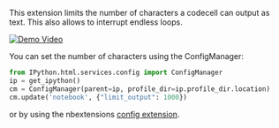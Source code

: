 This extension limits the number of characters a codecell can output as text. This also allows to interrupt endless loops.

[![Demo Video](http://img.youtube.com/vi/U26ujuPXf00/0.jpg)](https://youtu.be/U26ujuPXf00)

You can set the number of characters using the ConfigManager:

```Python
from IPython.html.services.config import ConfigManager
ip = get_ipython()
cm = ConfigManager(parent=ip, profile_dir=ip.profile_dir.location)
cm.update('notebook', {"limit_output": 1000})
```

or by using the nbextensions [config extension](../../config/readme.md).